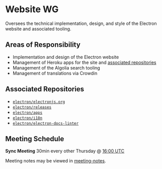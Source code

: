 # Website WG

Oversees the technical implementation, design, and style of the Electron website and associated tooling.

## Areas of Responsibility

* Implementation and design of the Electron website
* Management of Heroku apps for the site and [associated repositories](#associated-repositories)
* Management of the Algolia search tooling
* Management of translations via Crowdin

## Associated Repositories

* [`electron/electronjs.org`](https://github.com/electron/electronjs.org)
* [`electron/releases`](https://github.com/electron/releases)
* [`electron/apps`](https://github.com/electron/apps)
* [`electron/i18n`](https://github.com/electron/i18n)
* [`electron/electron-docs-linter`](https://github.com/electron/electron-docs-linter)

## Meeting Schedule

**Sync Meeting** 30min every other Thursday @ [16:00 UTC](https://duckduckgo.com/?q=16%3A00+UTC&ia=answer)

Meeting notes may be viewed in [meeting-notes](meeting-notes).
